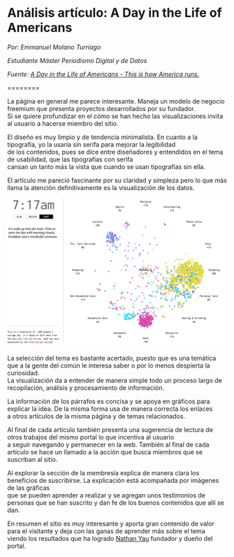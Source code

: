 # Análisis artículo: A Day in the Life of Americans

*Por: Emmanuel Molano Turriago*  
 
*Estudiante Máster Periodismo Digital y de Datos*

*Fuente: [A Day in the Life of Americans - This is how America runs.](https://flowingdata.com/2015/12/15/a-day-in-the-life-of-americans/
 "www.flowingdata.com")*

========

La página en general me parece interesante. Maneja un modelo de negocio freemium que presenta proyectos desarrollados por su fundador.  
Si se quiere profundizar en el cómo se han hecho las visualizaciones invita al usuario a hacerse miembro del sitio.


El diseño es muy limpio y de tendencia minimalista. En cuanto a la tipografía, yo la usaría sin serifa para mejorar la legibilidad  
de los contenidos, pues se dice entre diseñadores y entendidos en el tema de usabilidad, que las tipografías con serifa  
cansan un tanto más la vista que cuando se usan tipografías sin ella.

El artículo me pareció fascinante por su claridad y simpleza pero lo que más llama la atención definitivamente es la visualización de los datos.


![Visualización](grafica-flowdata.png "visualización flowdata")


La selección del tema es bastante acertado, puesto que es una temática que a la gente del común le interesa saber o por lo menos despierta la curiosidad.  
La visualización da a entender de manera simple todo un proceso largo de recopilación, análisis y procesamiento de información.

La información de los párrafos es concisa y se apoya en gráficos para explicar la idea. De la misma forma usa de manera correcta los enlaces  
a otros artículos de la misma página y de temas relacionados.

Al final de cada artículo también presenta una sugerencia de lectura de otros trabajos del mismo portal lo que incentiva al usuario  
a seguir navegando y permanecer en la web. También al final de cada artículo se hace un llamado a la acción que busca miembros que se suscriban al sitio.

Al explorar la sección de la membresía explica de manera clara los beneficios de suscribirse. La explicación está acompañada por imágenes de las gráficas  
que se pueden aprender a realizar y se agregan unos testimonios de personas que se han suscrito y dan fe de los buenos contenidos que allí se dan. 

En resumen el sitio es muy interesante y aporta gran contenido de valor para el visitante y deja con las ganas de aprender más sobre el tema  
viendo los resultados que ha logrado [Nathan Yau](https://flowingdata.com/about) fundador y dueño del portal.  
